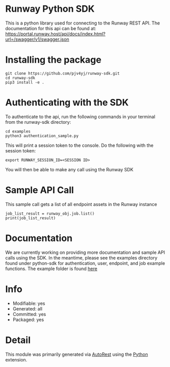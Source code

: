 # Runway Python SDK
This is a python library used for connecting to the Runway REST API. The documentation for this api can be found at:
https://portal.runway.host/api/docs/index.html?url=/swagger/v1/swagger.json

# Installing the package
```
git clone https://github.com/pjv4yj/runway-sdk.git
cd runway-sdk
pip3 install -e .
```

# Authenticating with the SDK
To authenticate to the api, run the following commands in your terminal from the runway-sdk directory:
```
cd examples
python3 authentication_sample.py
```
This will print a session token to the console. Do the following with the session token:
```
export RUNWAY_SESSION_ID=<SESSION ID>
```
You will then be able to make any call using the Runway SDK

# Sample API Call
This sample call gets a list of all endpoint assets in the Runway instance

```
job_list_result = runway_obj.job.list()
print(job_list_result)
```

# Documentation
We are currently working on providing more documentation and sample API calls using the SDK. In the meantime, please see the examples directory found under python-sdk for authentication, user, endpoint, and job example functions. The example folder is found [here](./examples)

# Info
- Modifiable: yes
- Generated: all
- Committed: yes
- Packaged: yes

# Detail
This module was primarily generated via [AutoRest](https://github.com/Azure/autorest) using the [Python](https://github.com/Azure/autorest.python) extension.
